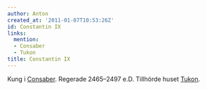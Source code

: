 ```yaml
---
author: Anton
created_at: '2011-01-07T10:53:26Z'
id: Constantin IX
links:
  mention:
  - Consaber
  - Tukon
title: Constantin IX
---
```


Kung i [Consaber]. Regerade 2465–2497 e.D. Tillhörde huset [Tukon].

  [Consaber]: Consaber
  [Tukon]: Tukon

